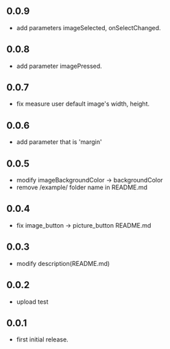 ## 0.0.9
* add parameters imageSelected, onSelectChanged.

## 0.0.8
* add parameter imagePressed.

## 0.0.7
* fix measure user default image's width, height. 

## 0.0.6
* add parameter that is 'margin'

## 0.0.5
* modify imageBackgroundColor → backgroundColor
* remove /example/ folder name in README.md

## 0.0.4
* fix image_button → picture_button README.md

## 0.0.3
* modify description(README.md)

## 0.0.2
* upload test

## 0.0.1
* first initial release.
